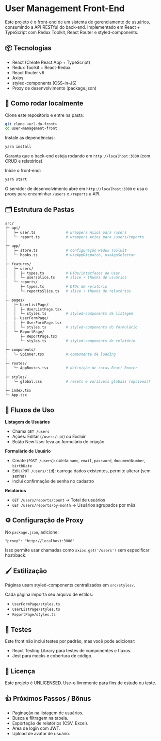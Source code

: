 # User Management Front-End

Este projeto é o front-end de um sistema de gerenciamento de usuários, consumindo a API RESTful do back-end. Implementado em React + TypeScript com Redux Toolkit, React Router e styled-components.

## 📦 Tecnologias

- React (Create React App + TypeScript)
- Redux Toolkit + React-Redux
- React Router v6
- Axios
- styled-components (CSS-in-JS)
- Proxy de desenvolvimento (package.json)

## 🚀 Como rodar localmente

Clone este repositório e entre na pasta:

```bash
git clone <url-do-front>
cd user-management-front
```

Instale as dependências:

```bash
yarn install
```

Garanta que o back-end esteja rodando em `http://localhost:3000` (com CRUD e relatórios).

Inicie o front-end:

```bash
yarn start
```

O servidor de desenvolvimento abre em `http://localhost:3000` e usa o proxy para encaminhar `/users` e `/reports` à API.

## 🗂 Estrutura de Pastas

```bash
src/
├─ api/                     
│   ├─ user.ts              # wrappers Axios para /users  
│   └─ report.ts            # wrappers Axios para /users/reports  
│
├─ app/                     
│   ├─ store.ts             # configuração Redux Toolkit  
│   └─ hooks.ts             # useAppDispatch, useAppSelector  
│
├─ features/                
│   ├─ users/               
│   │  ├─ types.ts          # DTOs/interfaces de User  
│   │  └─ usersSlice.ts     # slice + thunks de usuários  
│   └─ reports/             
│      ├─ types.ts          # DTOs de relatório  
│      └─ reportsSlice.ts   # slice + thunks de relatórios  
│
├─ pages/                   
│   ├─ UserListPage/        
│   │  ├─ UserListPage.tsx  
│   │  └─ styles.ts         # styled-components da listagem  
│   ├─ UserFormPage/        
│   │  ├─ UserFormPage.tsx  
│   │  └─ styles.ts         # styled-components do formulário  
│   └─ ReportPage/          
│      ├─ ReportPage.tsx    
│      └─ styles.ts         # styled-components do relatório  
│
├─ components/              
│   └─ Spinner.tsx          # componente de loading  
│
├─ routes/                  
│   └─ AppRoutes.tsx        # definição de rotas React Router  
│
├─ styles/                  
│   └─ global.css           # resets e variáveis globais (opcional)  
│
├─ index.tsx                
└─ App.tsx                  
```

## 🔄 Fluxos de Uso

**Listagem de Usuários**

- Chama `GET /users`
- Ações: Editar (`/users/:id`) ou Excluir
- Botão New User leva ao formulário de criação

**Formulário de Usuário**

- Create (`POST /users`): coleta `name`, `email`, `password`, `documentNumber`, `birthDate`
- Edit (`PUT /users/:id`): carrega dados existentes, permite alterar (sem senha)
- Inclui confirmação de senha no cadastro

**Relatórios**

- `GET /users/reports/count` → Total de usuários
- `GET /users/reports/by-month` → Usuários agrupados por mês

## ⚙️ Configuração de Proxy

No `package.json`, adicione:

```jsonc
"proxy": "http://localhost:3000"
```

Isso permite usar chamadas como `axios.get('/users')` sem especificar host/back.

## 🖌️ Estilização

Páginas usam styled-components centralizados em `src/styles/`.

Cada página importa seu arquivo de estilos:
- `UserFormPage/styles.ts`
- `UserListPage/styles.ts`
- `ReportPage/styles.ts`

## 🧪 Testes

Este front não inclui testes por padrão, mas você pode adicionar:
- React Testing Library para testes de componentes e fluxos.
- Jest para mocks e cobertura de código.

## 📜 Licença

Este projeto é UNLICENSED. Use-o livremente para fins de estudo ou teste.

## 👍 Próximos Passos / Bônus

- Paginação na listagem de usuários.
- Busca e filtragem na tabela.
- Exportação de relatórios (CSV, Excel).
- Área de login com JWT.
- Upload de avatar de usuário.
